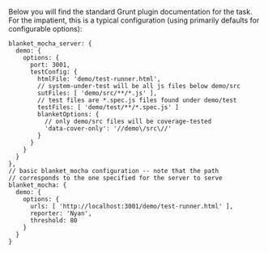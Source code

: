 Below you will find the standard Grunt plugin documentation for the task.  For
the impatient, this is a typical configuration (using primarily defaults for configurable
options):

```
blanket_mocha_server: {
  demo: {
    options: {
      port: 3001,
      testConfig: {
        htmlFile: 'demo/test-runner.html',
        // system-under-test will be all js files below demo/src
        sutFiles: [ 'demo/src/**/*.js' ],
        // test files are *.spec.js files found under demo/test
        testFiles: [ 'demo/test/**/*.spec.js' ]
        blanketOptions: {
          // only demo/src files will be coverage-tested
          'data-cover-only': '//demo\/src\//'
        }
      }
    }
  }
},
// basic blanket_mocha configuration -- note that the path
// corresponds to the one specified for the server to serve
blanket_mocha: {
  demo: {
    options: {
      urls: [ 'http://localhost:3001/demo/test-runner.html' ],
      reporter: 'Nyan',
      threshold: 80
    }
  }
}
```
